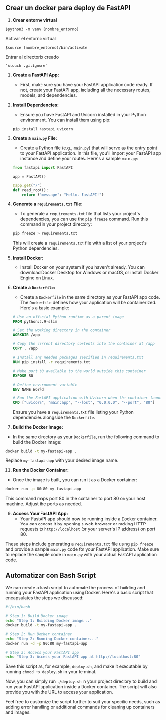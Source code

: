 ## Crear un docker para deploy de FastAPI

1. **Crear entorno virtual**

 `$python3 -m venv (nombre_entorno)`

   Activar el entorno virtual

   `$source (nombre_entorno)/bin/activate`

   Entrar al directorio creado   
    
    `$touch .gitignore`

1. **Create a FastAPI App:**
   - First, make sure you have your FastAPI application code ready. If not, create your FastAPI app, including all the necessary routes, models, and dependencies.

2. **Install Dependencies:**
   - Ensure you have FastAPI and Uvicorn installed in your Python environment. You can install them using pip:

   ```bash
   pip install fastapi uvicorn
   ```

3. **Create a `main.py` File:**

   - Create a Python file (e.g., `main.py`) that will serve as the entry point to your FastAPI application. In this file, you'll import your FastAPI app instance and define your routes. Here's a sample `main.py`:

   ```python
   from fastapi import FastAPI

   app = FastAPI()

   @app.get("/")
   def read_root():
       return {"message": "Hello, FastAPI!"}
   ```

5. **Generate a `requirements.txt` File:**

    - To generate a `requirements.txt` file that lists your project's dependencies, you can use the `pip freeze` command. Run this command in your project directory:

   ```bash
   pip freeze > requirements.txt
   ```

   This will create a `requirements.txt` file with a list of your project's Python dependencies.

7. **Install Docker:**

   - Install Docker on your system if you haven't already. You can download Docker Desktop for Windows or macOS, or install Docker Engine on Linux.

9. **Create a `Dockerfile`:**

   - Create a `Dockerfile` in the same directory as your FastAPI app code. The `Dockerfile` defines how your application will be containerized. Here's a basic example:

   ```Dockerfile
   # Use an official Python runtime as a parent image
   FROM python:3.9-slim

   # Set the working directory in the container
   WORKDIR /app

   # Copy the current directory contents into the container at /app
   COPY . /app

   # Install any needed packages specified in requirements.txt
   RUN pip install -r requirements.txt

   # Make port 80 available to the world outside this container
   EXPOSE 80

   # Define environment variable
   ENV NAME World

   # Run the FastAPI application with Uvicorn when the container launches
   CMD ["uvicorn", "main:app", "--host", "0.0.0.0", "--port", "80"]
   ```

   Ensure you have a `requirements.txt` file listing your Python dependencies alongside the `Dockerfile`.

11. **Build the Docker Image:**
   - In the same directory as your `Dockerfile`, run the following command to build the Docker image:

   ```bash
   docker build -t my-fastapi-app .
   ```

   Replace `my-fastapi-app` with your desired image name.

11. **Run the Docker Container:**
   - Once the image is built, you can run it as a Docker container:

   ```bash
   docker run -p 80:80 my-fastapi-app
   ```

   This command maps port 80 in the container to port 80 on your host machine. Adjust the ports as needed.

9. **Access Your FastAPI App:**
   - Your FastAPI app should now be running inside a Docker container. You can access it by opening a web browser or making HTTP requests to `http://localhost` (or your server's IP address) on port 80.

These steps include generating a `requirements.txt` file using `pip freeze` and provide a sample `main.py` code for your FastAPI application. Make sure to replace the sample code in `main.py` with your actual FastAPI application code.


## Automatizar con Bash Script

We can create a bash script to automate the process of building and running your FastAPI application using Docker. Here's a basic script that encapsulates the steps we discussed:

```bash
#!/bin/bash

# Step 1: Build Docker image
echo "Step 1: Building Docker image..."
docker build -t my-fastapi-app .

# Step 2: Run Docker container
echo "Step 2: Running Docker container..."
docker run -d -p 80:80 my-fastapi-app

# Step 3: Access your FastAPI app
echo "Step 3: Access your FastAPI app at http://localhost:80"
```

Save this script as, for example, `deploy.sh`, and make it executable by running `chmod +x deploy.sh` in your terminal.

Now, you can simply run `./deploy.sh` in your project directory to build and run your FastAPI application inside a Docker container. The script will also provide you with the URL to access your application.

Feel free to customize the script further to suit your specific needs, such as adding error handling or additional commands for cleaning up containers and images.
